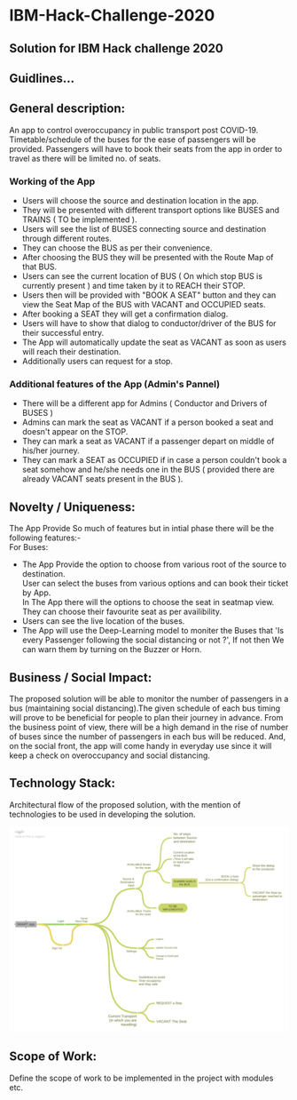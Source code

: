 # IBM-Hack-Challenge-2020

## Solution for IBM Hack challenge 2020

## Guidlines...

## General description:

An app to control overoccupancy in public transport post COVID-19. Timetable/schedule of the buses for the ease of passengers will be provided. Passengers will have to book their seats from the app in order to travel as there will be limited no. of seats.

### Working of the App

- Users will choose the source and destination location in the app.
- They will be presented with different transport options like BUSES and TRAINS ( TO be implemented ).
- Users will see the list of BUSES connecting source and destination through different routes.
- They can choose the BUS as per their convenience.
- After choosing the BUS they will be presented with the Route Map of that BUS.
- Users can see the current location of BUS ( On which stop BUS is currently present ) and time taken by it to REACH their STOP.
- Users then will be provided with "BOOK A SEAT" button and they can view the Seat Map of the BUS with VACANT and OCCUPIED seats.
- After booking a SEAT they will get a confirmation dialog.
- Users will have to show that dialog to conductor/driver of the BUS for their successful entry.
- The App will automatically update the seat as VACANT as soon as users will reach their destination.
- Additionally users can request for a stop.

### Additional features of the App (Admin's Pannel)

- There will be a different app for Admins ( Conductor and Drivers of BUSES )
- Admins can mark the seat as VACANT if a person booked a seat and doesn't appear on the STOP.
- They can mark a seat as VACANT if a passenger depart on middle of his/her journey.
- They can mark a SEAT as OCCUPIED if in case a person couldn't book a seat somehow and he/she needs one in the BUS ( provided there are already VACANT seats present in the BUS ).

 
## Novelty / Uniqueness:
The App Provide So much of features but in intial phase there
will be the following features:-<br/>
For Buses:<br/>
- The App Provide the option to choose from various root of the 
    source to destination.<br />
    User can select the buses from various options and can book their ticket 
    by App.<br/>In The App there will the options to choose the seat in seatmap view.
    They can choose their favourite seat as per availibility.<br />
- Users can see the live location of the buses.<br />
- The App will use the Deep-Learning model to moniter the Buses that 'Is every Passenger following
    the social distancing or not ?', If not then We can warn them by turning on the Buzzer or Horn.<br />
 

 
## Business / Social Impact:

The proposed solution will be able to monitor the number of passengers in a bus (maintaining social distancing).The given schedule of each bus timing will prove to be beneficial for people to plan their journey in advance. From the business point of view, there will be a high demand in the rise of number of buses since the number of passengers in each bus will be reduced. And, on the social front, the app will come handy in everyday use since it will keep a check on overoccupancy and social distancing.

 
## Technology Stack:

Architectural flow of the proposed solution, with the mention of technologies to be used in developing the solution.

![](SMART_App.png)

 
## Scope of Work:

Define the scope of work to be implemented in the project with modules etc.

